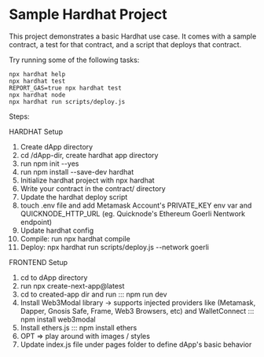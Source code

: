 # Sample Hardhat Project

This project demonstrates a basic Hardhat use case. It comes with a sample contract, a test for that contract, and a script that deploys that contract.

Try running some of the following tasks:

```shell
npx hardhat help
npx hardhat test
REPORT_GAS=true npx hardhat test
npx hardhat node
npx hardhat run scripts/deploy.js
```

Steps: 

HARDHAT Setup

1. Create dApp directory
2. cd /dApp-dir, create hardhat app directory
3. run npm init --yes
4. run npm install --save-dev hardhat
5. Initialize hardhat project with npx hardhat
6. Write your contract in the contract/ directory
7. Update the hardhat deploy script 
8. touch .env file and add Metamask Account's PRIVATE_KEY env var and QUICKNODE_HTTP_URL (eg. Quicknode's Ethereum Goerli Nentwork endpoint)
9. Update hardhat config
10. Compile: run npx hardhat compile
11. Deploy: npx hardhat run scripts/deploy.js --network goerli

FRONTEND Setup
1. cd to dApp directory
2. run npx create-next-app@latest
3. cd to created-app dir and run ::: npm run dev
4. Install Web3Modal library -> supports injected providers like (Metamask, Dapper, Gnosis Safe, Frame, Web3 Browsers, etc) and WalletConnect ::: npm install web3modal
5. Install ethers.js ::: npm install ethers
6. OPT => play around with images / styles
7. Update index.js file under pages folder to define dApp's basic behavior